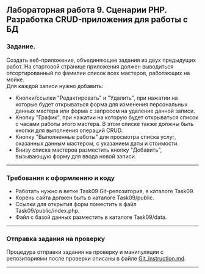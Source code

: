 ## Лабораторная работа 9. Сценарии PHP. Разработка CRUD-приложения для работы с БД

### Задание.
Создать веб-приложение, объединяющее задания из двух предыдущих работ. На стартовой странице приложения должен выводиться отсортированный по фамилии список всех мастеров, работающих на мойке. 	
Для каждой записи нужно добавить:
* Кнопки/ссылки "Редактировать" и "Удалить", при нажатии на которые будет открываться форма для изменения персональных данных мастера или форма с запросом на удаление данной записи.
* Кнопку "График", при нажатии на которую будет открываться список с часами работы этого мастера. В этом списке также должны быть кнопки для выполнения операций CRUD.
* Кнопку "Выполненные работы" для просмотра списка услуг, оказанных данным мастером, с указанием даты и стоимости.
* Внизу списка мастеров разместить кнопку "Добавить", вызывающую форму для ввода новой записи.

* * *
### Требования к оформлению и коду
* Работать нужно в ветке Task09 Git-репозитория, в каталоге Task09.
* Корень сайта должен быть в каталоге Task09/public.
* Ссылки для открытия форм поместить в файл Task09/public/index.php.
* Файл с базой данных разместить в каталоге Task09/data.

* * *

### Отправка задания на проверку
Процедура отправки задания на проверку и манипуляции с репозиториями после проверки описаны в файле [Git_instruction.md](Git_instruction.md).

* * *
